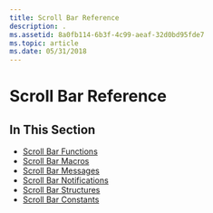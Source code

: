 ```yaml
---
title: Scroll Bar Reference
description: .
ms.assetid: 8a0fb114-6b3f-4c99-aeaf-32d0bd95fde7
ms.topic: article
ms.date: 05/31/2018
---
```


# Scroll Bar Reference

## In This Section

-   [Scroll Bar Functions](bumper-scroll-bars-reference-functions.md)
-   [Scroll Bar Macros](bumper-scroll-bars-reference-macros.md)
-   [Scroll Bar Messages](bumper-scroll-bars-reference-messages.md)
-   [Scroll Bar Notifications](bumper-scroll-bars-reference-notifications.md)
-   [Scroll Bar Structures](bumper-scroll-bars-reference-structures.md)
-   [Scroll Bar Constants](bumper-scroll-bars-reference-constants.md)

 

 




